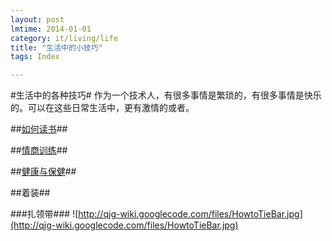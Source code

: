 ```yaml
---
layout: post
lmtime: 2014-01-01
category: it/living/life
title: "生活中的小技巧"
tags: Index

---
```





#生活中的各种技巧#
作为一个技术人，有很多事情是繁琐的，有很多事情是快乐的。可以在这些日常生活中，更有激情的或者。

##[如何读书](/it/living/life/2011/02/11/howtoread)##

##[情商训练](/it/living/life/2011/08/10/EqLearn)##

##[健康与保健](/it/living/life/2011/08/10/FitnessHelp)##

##着装##

###扎领带###
![http://qjg-wiki.googlecode.com/files/HowtoTieBar.jpg](http://qjg-wiki.googlecode.com/files/HowtoTieBar.jpg)
